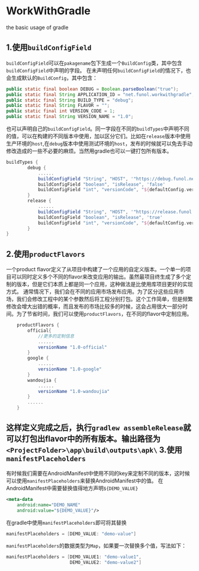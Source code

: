# WorkWithGradle
the basic usage of gradle

1.使用`buildConfigField`
--
`buildConfigField`可以在`pakagename`包下生成一个`BuildConfig`类，其中包含`buildConfigField`中声明的字段。
在未声明任何`buildConfigField`的情况下，也会生成默认的`BuildConfig`，其中包含：
```java
public static final boolean DEBUG = Boolean.parseBoolean("true");  
public static final String APPLICATION_ID = "net.funol.workwithgradle";  
public static final String BUILD_TYPE = "debug";  
public static final String FLAVOR = "";  
public static final int VERSION_CODE = 1;  
public static final String VERSION_NAME = "1.0";
```
也可以声明自己的`buildConfigField`。同一字段在不同的`buildTypes`中声明不同的值，可以在构建的不同版本中使用，加以区分它们。比如在`release`版本中使用生产环境的`host`,在`debug`版本中使用测试环境的`host`，发布的时候就可以免去手动修改造成的一些不必要的麻烦。当然用gradle也可以一键打包所有版本。
```gradle
buildTypes {
        debug {
            ......
            buildConfigField "String", "HOST", '"https://debug.funol.net"'
            buildConfigField "boolean", "isRelease", 'false'
            buildConfigField "int", "versionCode", "${defaultConfig.versionCode}"
        }
        release {
            ......
            buildConfigField "String", "HOST", '"https://release.funol.net"'
            buildConfigField "boolean", "isRelease", 'true'
            buildConfigField "int", "versionCode", "${defaultConfig.versionCode}"
        }
}
```
2.使用`productFlavors`
--
一个product flavor定义了从项目中构建了一个应用的自定义版本。一个单一的项目可以同时定义多个不同的flavor来改变应用的输出。虽然最项目终生成了多个定制的版本，但是它们本质上都是同一个应用，这种做法是比使用库项目更好的实现方式。
通常情况下，我们会在不同的应用市场发布应用。为了区分这些应用市场，我们会修改工程中的某个参数然后将工程分别打包。这个工作简单，但是频繁修改会增大出错的概率，而且发布的市场比较多的时候，这会占用很大一部分时间。为了节省时间，我们可以使用`productFlavors`，在不同的flavor中定制应用。
```gradle
    productFlavors {
        official{
			//更多的定制信息
			......
            versionName "1.0-official"
        }
        google {
			......
            versionName "1.0-google"
        }
        wandoujia {
			......
            versionName "1.0-wandoujia"
        }
		......
    }
```
这样定义完成之后，执行`gradlew assembleRelease`就可以打包出flavor中的所有版本。输出路径为`<ProjectFolder>\app\build\outputs\apk\`
3.使用`manifestPlaceholders`
--
有时候我们需要在AndroidManifest中使用不同的key来定制不同的版本，这时候可以使用`manifestPlaceholders`来替换AndroidManifest中的值。
在AndroidManifest中需要替换值得地方声明`${DEMO_VALUE}`
```xml
<meta-data
    android:name="DEMO_NAME"
    android:value="${DEMO_VALUE}"/>
```
在gradle中使用`manifestPlaceholders`即可将其替换
```gradle
manifestPlaceholders = [DEMO_VALUE: "demo-value"]
```
`manifestPlaceholders`的数据类型为`Map`，如果要一次替换多个值，写法如下：
```gradle
manifestPlaceholders = [DEMO_VALUE1: "demo-value1", 
						DEMO_VALUE2: "demo-value2"]
```
